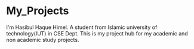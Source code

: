 # My_Projects
I'm Hasibul Haque Himel. A student from Islamic university of technology(IUT) in CSE Dept. This is my project hub for my academic and non academic study projects.
